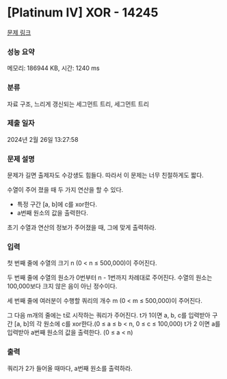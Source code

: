 # [Platinum IV] XOR - 14245 

[문제 링크](https://www.acmicpc.net/problem/14245) 

### 성능 요약

메모리: 186944 KB, 시간: 1240 ms

### 분류

자료 구조, 느리게 갱신되는 세그먼트 트리, 세그먼트 트리

### 제출 일자

2024년 2월 26일 13:27:58

### 문제 설명

<p>문제가 길면 출제자도 수강생도 힘들다. 따라서 이 문제는 너무 친절하게도 짧다.</p>

<p>수열이 주어 졌을 때 두 가지 연산을 할 수 있다.</p>

<ul>
	<li>특정 구간 [a, b]에 c를 xor한다.</li>
	<li>a번째 원소의 값을 출력한다.</li>
</ul>

<p>초기 수열과 연산의 정보가 주어졌을 때, 그에 맞게 출력하라.</p>

### 입력 

 <p>첫 번째 줄에 수열의 크기 n (0 < n ≤ 500,000)이 주어진다.</p>

<p>두 번째 줄에 수열의 원소가 0번부터 n - 1번까지 차례대로 주어진다. 수열의 원소는 100,000보다 크지 않은 음이 아닌 정수이다.</p>

<p>세 번째 줄에 여러분이 수행할 쿼리의 개수 m (0 < m ≤ 500,000)이 주어진다.</p>

<p>그 다음 m개의 줄에는 t로 시작하는 쿼리가 주어진다. t가 1이면 a, b, c를 입력받아 구간 [a, b]의 각 원소에 c를 xor한다.(0 ≤ a ≤ b < n, 0 ≤ c ≤ 100,000) t가 2 이면 a를 입력받아 a번째 원소의 값을 출력한다. (0 ≤ a < n)</p>

### 출력 

 <p>쿼리가 2가 들어올 때마다, a번째 원소를 출력하라.</p>

